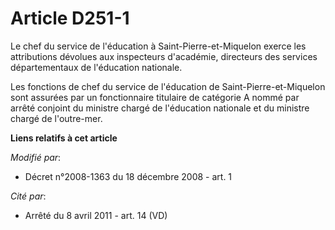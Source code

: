 # Article D251-1

Le chef du service de l'éducation à Saint-Pierre-et-Miquelon exerce les attributions dévolues aux inspecteurs d'académie,
directeurs des services départementaux de l'éducation nationale.

Les fonctions de chef du service de l'éducation de Saint-Pierre-et-Miquelon sont assurées par un fonctionnaire titulaire de
catégorie A nommé par arrêté conjoint du ministre chargé de l'éducation nationale et du ministre chargé de l'outre-mer.

**Liens relatifs à cet article**

_Modifié par_:

  - Décret n°2008-1363 du 18 décembre 2008 - art. 1

_Cité par_:

  - Arrêté du 8 avril 2011 - art. 14 (VD)
